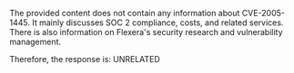 The provided content does not contain any information about CVE-2005-1445. It mainly discusses SOC 2 compliance, costs, and related services. There is also information on Flexera's security research and vulnerability management.

Therefore, the response is: UNRELATED
